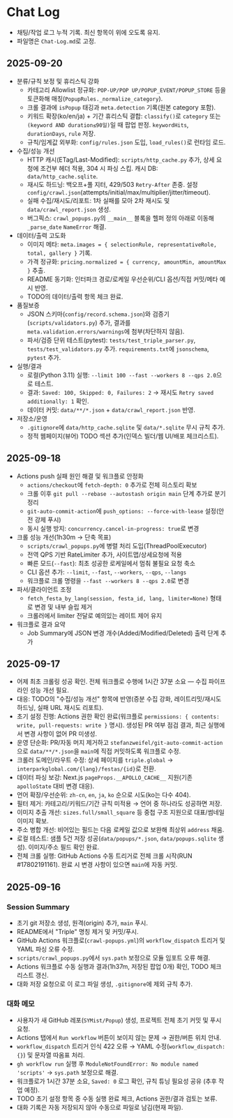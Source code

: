 # Chat Log

- 채팅/작업 로그 누적 기록. 최신 항목이 위에 오도록 유지.
- 파일명은 `Chat-Log.md`로 고정.

## 2025-09-20

- 분류/규칙 보정 및 휴리스틱 강화
  - 카테고리 Allowlist 정규화: `POP-UP/POP UP/POPUP_EVENT/POPUP_STORE` 등을 토큰화해 매칭(`PopupRules._normalize_category`).
  - 크롤 결과에 `isPopup` 태깅과 `meta.detection` 기록(원본 category 포함).
  - 키워드 확장(ko/en/ja) + 기간 휴리스틱 결합: `classify()`로 `category` 또는 `(keyword AND duration≤90일)`일 때 팝업 판정. `keywordHits`, `durationDays`, `rule` 저장.
  - 규칙/임계값 외부화: `config/rules.json` 도입, `load_rules()`로 런타임 로드.
- 수집/성능 개선
  - HTTP 캐시(ETag/Last-Modified): `scripts/http_cache.py` 추가, 상세 요청에 조건부 헤더 적용, 304 시 파싱 스킵. 캐시 DB: `data/http_cache.sqlite`.
  - 재시도 하드닝: 백오프+풀 지터, 429/503 `Retry-After` 존중. 설정 `config/crawl.json`(attempts/initial/max/multiplier/jitter/timeout).
  - 실패 수집/재시도/리포트: 1차 실패를 모아 2차 재시도 및 `data/crawl_report.json` 생성.
  - 버그픽스: `crawl_popups.py`의 `__main__` 블록을 헬퍼 정의 아래로 이동해 `_parse_date` `NameError` 해결.
- 데이터/출력 고도화
  - 이미지 메타: `meta.images = { selectionRule, representativeRole, total, gallery }` 기록.
  - 가격 정규화: `pricing.normalized = { currency, amountMin, amountMax }` 추출.
  - README 동기화: 인터파크 경로/로케일 우선순위/CLI 옵션/직접 커밋/메타 예시 반영.
  - TODO의 데이터/출력 항목 체크 완료.
- 품질보증
  - JSON 스키마(`config/record.schema.json`)와 검증기(`scripts/validators.py`) 추가, 결과를 `meta.validation.errors/warnings`에 첨부(차단하지 않음).
  - 파서/검증 단위 테스트(pytest): `tests/test_triple_parser.py`, `tests/test_validators.py` 추가. `requirements.txt`에 `jsonschema`, `pytest` 추가.
- 실행/결과
  - 로컬(Python 3.11) 실행: `--limit 100 --fast --workers 8 --qps 2.0`으로 테스트.
  - 결과: `Saved: 100, Skipped: 0, Failures: 2` → 재시도 `Retry saved additionally: 1` 확인.
  - 데이터 커밋: `data/**/*.json` + `data/crawl_report.json` 반영.
- 저장소/운영
  - `.gitignore`에 `data/http_cache.sqlite` 및 `data/*.sqlite` 무시 규칙 추가.
  - 정적 웹페이지(뷰어) TODO 섹션 추가(인덱스 빌더/웹 UI/배포 체크리스트).

## 2025-09-18

- Actions push 실패 원인 해결 및 워크플로 안정화
  - `actions/checkout`에 `fetch-depth: 0` 추가로 전체 히스토리 확보
  - 크롤 이후 `git pull --rebase --autostash origin main` 단계 추가로 분기 정리
  - `git-auto-commit-action`에 `push_options: --force-with-lease` 설정(안전 강제 푸시)
  - 동시 실행 방지: `concurrency.cancel-in-progress: true`로 변경
- 크롤 성능 개선(1h30m → 단축 목표)
  - `scripts/crawl_popups.py`에 병렬 처리 도입(ThreadPoolExecutor)
  - 전역 QPS 기반 RateLimiter 추가, 사이트맵/상세요청에 적용
  - 빠른 모드(`--fast`): 최초 성공한 로케일에서 멈춰 불필요 요청 축소
  - CLI 옵션 추가: `--limit`, `--fast`, `--workers`, `--qps`, `--langs`
  - 워크플로 크롤 명령을 `--fast --workers 8 --qps 2.0`로 변경
- 파서/클라이언트 조정
  - `fetch_festa_by_lang(session, festa_id, lang, limiter=None)` 형태로 변경 및 내부 슬립 제거
  - 크롤러에서 limiter 전달로 예의있는 레이트 제어 유지
 - 워크플로 결과 요약
   - Job Summary에 JSON 변경 개수(Added/Modified/Deleted) 출력 단계 추가

## 2025-09-17

- 어제 최초 크롤링 성공 확인. 전체 워크플로 수행에 1시간 37분 소요 — 수집 파이프라인 성능 개선 필요.
- 대응: TODO의 "수집/성능 개선" 항목에 반영(증분 수집 강화, 레이트리밋/재시도 하드닝, 실패 URL 재시도 리포트).
- 초기 설정 진행: Actions 권한 확인 완료(워크플로 `permissions: { contents: write, pull-requests: write }` 명시). 생성된 PR 여부 점검 결과, 최근 실행에서 변경 사항이 없어 PR 미생성.
- 운영 단순화: PR/자동 머지 제거하고 `stefanzweifel/git-auto-commit-action`으로 `data/**/*.json`을 `main`에 직접 커밋하도록 워크플로 수정.
- 크롤러 도메인/라우트 수정: 상세 페이지를 `triple.global` → `interparkglobal.com/{lang}/festas/{id}`로 전환.
- 데이터 파싱 보강: Next.js `pageProps.__APOLLO_CACHE__` 지원(기존 `apolloState` 대비 변경 대응).
- 언어 확장/우선순위: `zh-cn`, `en`, `ja`, `ko` 순으로 시도(ko는 다수 404).
- 필터 제거: 카테고리/키워드/기간 규칙 미적용 → 언어 중 하나라도 성공하면 저장.
- 이미지 추출 개선: `sizes.full/small_square` 등 중첩 구조 지원으로 대표/썸네일 이미지 확보.
- 주소 병합 개선: 비어있는 필드는 다음 로케일 값으로 보완해 최상위 `address` 채움.
- 로컬 테스트: 샘플 5건 저장 성공(`data/popups/*.json`, `data/popups.sqlite` 생성). 이미지/주소 필드 확인 완료.
- 전체 크롤 실행: GitHub Actions 수동 트리거로 전체 크롤 시작(RUN #17802191161). 완료 시 변경 사항이 있으면 `main`에 자동 커밋.

## 2025-09-16

### Session Summary
- 초기 git 저장소 생성, 원격(origin) 추가, `main` 푸시.
- README에서 "Triple" 명칭 제거 및 커밋/푸시.
- GitHub Actions 워크플로(`crawl-popups.yml`)의 `workflow_dispatch` 트리거 및 YAML 파싱 오류 수정.
- `scripts/crawl_popups.py`에서 `sys.path` 보정으로 모듈 임포트 오류 해결.
- Actions 워크플로 수동 실행과 결과(1h37m, 저장된 팝업 0개) 확인, TODO 체크리스트 갱신.
- 대화 저장 요청으로 이 로그 파일 생성, `.gitignore`에 제외 규칙 추가.

### 대화 메모
- 사용자가 새 GitHub 레포(`SYMist/Popup`) 생성, 프로젝트 전체 초기 커밋 및 푸시 요청.
- Actions 탭에서 `Run workflow` 버튼이 보이지 않는 문제 → 권한/버튼 위치 안내.
- `workflow_dispatch` 트리거 인식 422 오류 → YAML 수정(`workflow_dispatch: {}`) 및 문자열 따옴표 처리.
- `gh workflow run` 실행 후 `ModuleNotFoundError: No module named 'scripts'` → `sys.path` 보정으로 해결.
- 워크플로가 1시간 37분 소요, `Saved: 0` 로그 확인, 규칙 튜닝 필요성 공유 (추후 작업 예정).
- TODO 초기 설정 항목 중 수동 실행 완료 체크, Actions 권한/결과 검토는 보류.
- 대화 기록은 자동 저장되지 않아 수동으로 파일로 남김(현재 파일).
